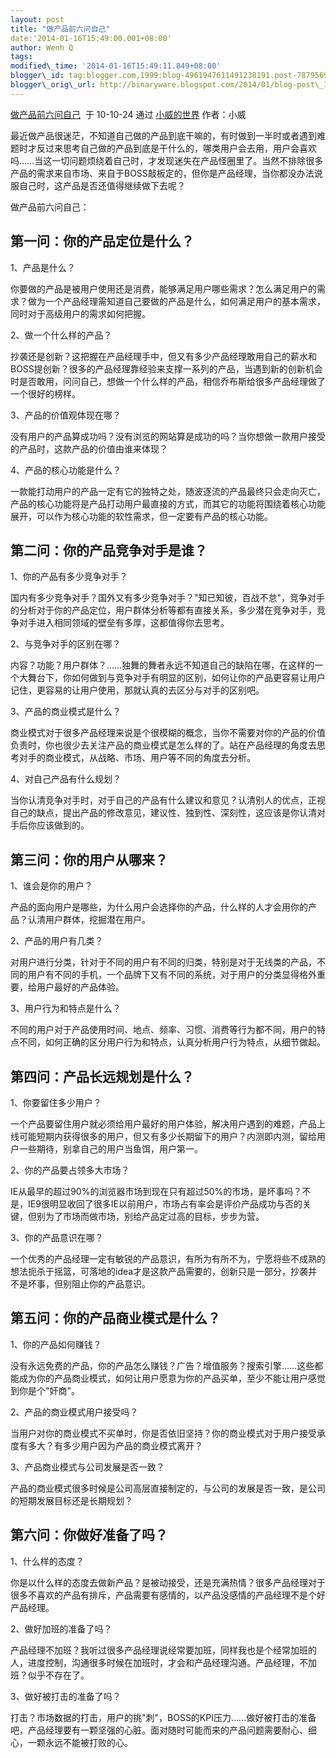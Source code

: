 ```yaml
--- 
layout: post 
title: "做产品前六问自己" 
date:'2014-01-16T15:49:00.001+08:00' 
author: Wenh Q
tags:
modified\_time: '2014-01-16T15:49:11.849+08:00' 
blogger\_id: tag:blogger.com,1999:blog-4961947611491238191.post-7879569713900029163
blogger\_orig\_url: http://binaryware.blogspot.com/2014/01/blog-post\_16.html
---
```

[做产品前六问自己](http://www.xwcool.com/?p=821)  于 10-10-24 通过
[小威的世界](http://www.xwcool.com/) 作者：小威



最近做产品很迷茫，不知道自己做的产品到底干嘛的，有时做到一半时或者遇到难题时才反过来思考自己做的产品到底是干什么的，哪类用户会去用，用户会喜欢吗……当这一切问题烦绕着自己时，才发现迷失在产品怪圈里了。当然不排除很多产品的需求来自市场、来自于BOSS敲板定的，但你是产品经理，当你都没办法说服自己时，这产品是否还值得继续做下去呢？

做产品前六问自己：


第一问：你的产品定位是什么？
----------------------------

1、产品是什么？

你要做的产品是被用户使用还是消费，能够满足用户哪些需求？怎么满足用户的需求？做为一个产品经理需知道自己要做的产品是什么，如何满足用户的基本需求，同时对于高级用户的需求如何把握。

2、做一个什么样的产品？

抄袭还是创新？这把握在产品经理手中，但又有多少产品经理敢用自己的薪水和BOSS提创新？很多的产品经理靠经验来支撑一系列的产品，当遇到新的创新机会时是否敢用，问问自己，想做一个什么样的产品，相信乔布斯给很多产品经理做了一个很好的榜样。

3、产品的价值观体现在哪？

没有用户的产品算成功吗？没有浏览的网站算是成功的吗？当你想做一款用户接受的产品时，这款产品的价值由谁来体现？

4、产品的核心功能是什么？

一款能打动用户的产品一定有它的独特之处，随波逐流的产品最终只会走向灭亡，产品的核心功能将是产品打动用户最直接的方式，而其它的功能将围绕着核心功能展开，可以作为核心功能的软性需求，但一定要有产品的核心功能。


第二问：你的产品竞争对手是谁？
------------------------------

1、你的产品有多少竞争对手？

国内有多少竞争对手？国外又有多少竞争对手？"知已知彼，百战不怠"，竞争对手的分析对于你的产品定位，用户群体分析等都有直接关系，多少潜在竞争对手，竞争对手进入相同领域的壁垒有多厚，这都值得你去思考。

2、与竞争对手的区别在哪？

内容？功能？用户群体？……独舞的舞者永远不知道自己的缺陷在哪，在这样的一个大舞台下，你如何做到与竞争对手有明显的区别，如何让你的产品更容易让用户记住，更容易的让用户使用，那就认真的去区分与对手的区别吧。

3、产品的商业模式是什么？

商业模式对于很多产品经理来说是个很模糊的概念，当你不需要对你的产品的价值负责时，你也很少去关注产品的商业模式是怎么样的了。站在产品经理的角度去思考对手的商业模式，从战略、市场、用户等不同的角度去分析。

4、对自己产品有什么规划？

当你认清竞争对手时，对于自己的产品有什么建议和意见？认清别人的优点，正视自己的缺点，提出产品的修改意见，建议性、独到性、深刻性，这应该是你认清对手后你应该做到的。


第三问：你的用户从哪来？
------------------------

1、谁会是你的用户？

产品的面向用户是哪些，为什么用户会选择你的产品，什么样的人才会用你的产品？认清用户群体，挖掘潜在用户。

2、产品的用户有几类？

对用户进行分类，针对于不同的用户有不同的归类，特别是对于无线类的产品，不同的用户有不同的手机，一个品牌下又有不同的系统，对于用户的分类显得格外重要，给用户最好的产品体验。

3、用户行为和特点是什么？

不同的用户对于产品使用时间、地点、频率、习惯、消费等行为都不同，用户的特点不同，如何正确的区分用户行为和特点，认真分析用户行为特点，从细节做起。


第四问：产品长远规划是什么？
----------------------------

1、你要留住多少用户？

一个产品要留住用户就必须给用户最好的用户体验，解决用户遇到的难题，产品上线可能短期内获得很多的用户，但又有多少长期留下的用户？内测即内测，留给用户一些期待，别拿自己的用户当鱼饵，用户第一。

2、你的产品要占领多大市场？

IE从最早的超过90%的浏览器市场到现在只有超过50%的市场，是坏事吗？不是，IE9很明显收回了很多IE以前用户，市场占有率会是评价产品成功与否的关键，但别为了市场而做市场，别给产品定过高的目标，步步为营。

3、你的产品意识在哪？

一个优秀的产品经理一定有敏锐的产品意识，有所为有所不为，宁愿将些不成熟的想法扼杀于摇篮，可落地的idea才是这款产品需要的，创新只是一部分，抄袭并不是坏事，但别阻止你的产品意识。


第五问：你的产品商业模式是什么？
--------------------------------

1、你的产品如何赚钱？

没有永远免费的产品，你的产品怎么赚钱？广告？增值服务？搜索引擎……这些都能成为你的产品商业模式，如何让用户愿意为你的产品买单，至少不能让用户感觉到你是个"奸商"。

2、产品的商业模式用户接受吗？

当用户对你的商业模式不买单时，你是否依旧坚持？你的商业模式对于用户接受承度有多大？有多少用户因为产品的商业模式离开？

3、产品商业模式与公司发展是否一致？

产品的商业模式很多时候是公司高层直接制定的，与公司的发展是否一致，是公司的短期发展目标还是长期规划？


第六问：你做好准备了吗？
------------------------

1、什么样的态度？

你是以什么样的态度去做新产品？是被动接受，还是充满热情？很多产品经理对于很多不喜欢的产品有排斥，产品需要有感情的，以产品没感情的产品经理不是个好产品经理。

2、做好加班的准备了吗？

产品经理不加班？我听过很多产品经理说经常要加班，同样我也是个经常加班的人，进度控制，沟通很多时候在加班时，才会和产品经理沟通。产品经理，不加班？似乎不存在了。

3、做好被打击的准备了吗？

打击？市场数据的打击，用户的挑"刺"，BOSS的KPI压力……做好被打击的准备吧，产品经理要有一颗坚强的心脏。面对随时可能而来的产品问题需要耐心、细心，一颗永远不能被打败的心。
